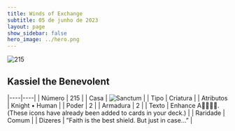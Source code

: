 ```yaml
---
title: Winds of Exchange
subtitle: 05 de junho de 2023
layout: page
show_sidebar: false
hero_image: ../hero.png
---
```


![215](https://mastervault-storage-prod.s3.amazonaws.com/media/card_front/en/600_215_e8ca023daa1b_en.png)


## Kassiel the Benevolent

|----|----|
| Número | 215 |
| Casa | ![Sanctum](https://archonarcana.com/images/thumb/c/c7/Sanctum.png/22px-Sanctum.png "Santuário") |
| Tipo | Criatura |
| Atributos | Knight • Human |
| Poder | 2 |
| Armadura | 2 |
| Texto | Enhance A. (These icons have already been added to cards in your deck.)  |
| Raridade | Comum |
| Dizeres | ”Faith is the best shield. But just in case...” |
